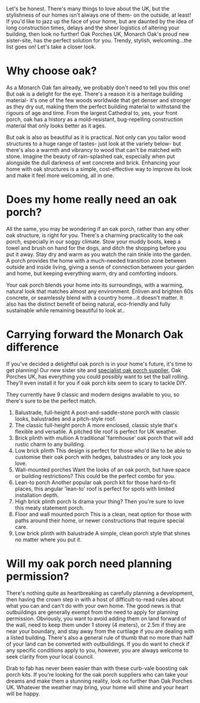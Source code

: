 Let's be honest. There's many things to love about the UK, but the stylishness of our homes isn't always one of them- on the outside, at least! If you'd like to jazz up the face of your home, but are daunted by the idea of long construction times, delays and the sheer logistics of altering your building, then look no further! Oak Porches UK, Monarch Oak's proud new sister-site, has the perfect solution for you. Trendy, stylish, welcoming...the list goes on! Let's take a closer look.

# Why choose oak?

As a Monarch Oak fan already, we probably don't need to tell you this one! But oak is a delight for the eye. There's a reason it is a heritage building material- it's one of the few woods worldwide that get denser and stronger as they dry out, making them the perfect building material to withstand the rigours of age and time. From the largest Cathedral to, yes, your front porch, oak has a history as a mold-resistant, bug-repelling construction material that only looks better as it ages.

But oak is also as beautiful as it is practical. Not only can you tailor wood structures to a huge range of tastes- just look at the variety below- but there's also a warmth and vibrancy to wood that can't be matched with stone. Imagine the beauty of rain-splashed oak, especially when put alongside the dull darkness of wet concrete and brick. Enhancing your home with oak structures is a simple, cost-effective way to improve its look and make it feel more welcoming, all in one. 

# Does my home really need an oak porch?

All the same, you may be wondering if an oak porch, rather than any other oak structure, is right for you. There's a charming practicality to the oak porch, especially in our soggy climate. Stow your muddy boots, keep a towel and brush on hand for the dogs, and ditch the shopping before you put it away. Stay dry and warm as you watch the rain tinkle into the garden. A porch provides the home with a much-needed transition zone between outside and inside living, giving a sense of connection between your garden and home, but keeping everything warm, dry and comforting indoors.

Your oak porch blends your home into its surroundings, with a warming, natural look that matches almost any environment. Enliven and brighten 60s concrete, or seamlessly blend with a country home...it doesn't matter. It also has the distinct benefit of being natural, eco-friendly and fully sustainable while remaining beautiful to look at..

# Carrying forward the Monarch Oak difference

If you've decided a delightful oak porch is in your home's future, it's time to get planning! Our new sister site and [specialist oak porch supplier](https://oakporchesuk.co.uk/), Oak Porches UK, has everything you could possibly want to set the ball rolling. They'll even install it for you if oak porch kits seem to scary to tackle DIY.

They currently have 9 classic and modern designs available to you, so there's sure to be the perfect match.

1. Balustrade, full-height
A post-and-saddle-stone porch with classic looks, balustrades and a pitch-style roof. 
2. The classic full-height porch
A more enclosed, classic style that's flexible and versatile. A pitched tile roof is perfect for UK weather. 
3. Brick plinth with mullion
A traditional 'farmhouse' oak porch that will add rustic charm to any building.
4. Low brick plinth
This design is perfect for those who'd like to be able to customise their oak porch with hedges, balustrades or any look you love.
5. Wall-mounted porches
Want the looks of an oak porch, but have space or building restrictions? This could be the perfect combo for you.
6. Lean-to porch
Another popular oak porch kit for those hard-to-fit places, this angular 'lean-to' roof is perfect for spots with limited installation depth. 
7. High brick plinth porch
Is drama your thing? Then you're sure to love this meaty statement porch.
8. Floor and wall mounted porch
This is a clean, neat option for those with paths around their home, or newer constructions that require special care.
9. Low brick plinth with balustrade
A simple, clean porch style that shines no matter where you put it. 

# Will my oak porch need planning permission?

There's nothing quite as heartbreaking as carefully planning a development, then having the crown step in with a host of difficult-to-read rules about what you can and can't do with your own home. The good news is that outbuildings are generally exempt from the need to apply for planning permission. Obviously, you want to avoid adding them on land forward of the wall, need to keep them under 1 storey (4 meters), or 2.5m if they are near your boundary, and stay away from the curtilage if you are dealing with a listed building. There's also a general rule of thumb that no more than half of your land can be converted with outbuildings. If you do want to check if any specific conditions apply to you, however, you are always welcome to seek clarity from your local council.

Drab to fab has never been easier than with these curb-vale boosting oak porch kits. If you're looking for the oak porch suppliers who can take your dreams and make them a stunning reality, look no further than Oak Porches UK. Whatever the weather may bring, your home will shine and your heart will be happy. 


